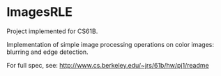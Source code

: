 ImagesRLE
=========

Project implemented for CS61B.

Implementation of simple image processing operations on color images: blurring and edge detection.

For full spec, see: http://www.cs.berkeley.edu/~jrs/61b/hw/pj1/readme

